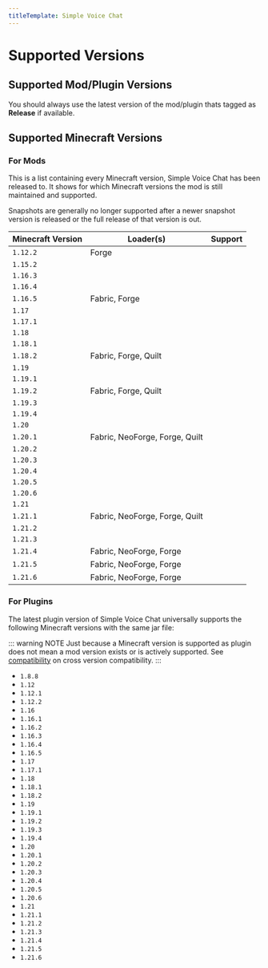 ```yaml
---
titleTemplate: Simple Voice Chat
---
```


# Supported Versions

## Supported Mod/Plugin Versions

You should always use the latest version of the mod/plugin thats tagged as **Release** if available.

## Supported Minecraft Versions

### For Mods

This is a list containing every Minecraft version, Simple Voice Chat has been released to.
It shows for which Minecraft versions the mod is still maintained and supported.

Snapshots are generally no longer supported after a newer snapshot version is released or the full release of that version is out.

| Minecraft Version | Loader(s)                      | Support                                                  |
| ----------------- | ------------------------------ | -------------------------------------------------------- |
| `1.12.2`          | Forge                          | <Badge type="tip" text="Actively developed" />           |
| `1.15.2`          |                                | <Badge type="danger" text="No support" />                |
| `1.16.3`          |                                | <Badge type="danger" text="No support" />                |
| `1.16.4`          |                                | <Badge type="danger" text="No support" />                |
| `1.16.5`          | Fabric, Forge                  | <Badge type="tip" text="Actively developed" />           |
| `1.17`            |                                | <Badge type="danger" text="No support" />                |
| `1.17.1`          |                                | <Badge type="danger" text="No support" />                |
| `1.18`            |                                | <Badge type="danger" text="No support" />                |
| `1.18.1`          |                                | <Badge type="danger" text="No support" />                |
| `1.18.2`          | Fabric, Forge, Quilt           | <Badge type="tip" text="Actively developed" />           |
| `1.19`            |                                | <Badge type="danger" text="No support" />                |
| `1.19.1`          |                                | <Badge type="danger" text="No support" />                |
| `1.19.2`          | Fabric, Forge, Quilt           | <Badge type="tip" text="Actively developed" />           |
| `1.19.3`          |                                | <Badge type="danger" text="No support" />                |
| `1.19.4`          |                                | <Badge type="danger" text="No support" />                |
| `1.20`            |                                | <Badge type="danger" text="No support" />                |
| `1.20.1`          | Fabric, NeoForge, Forge, Quilt | <Badge type="tip" text="Actively developed" />           |
| `1.20.2`          |                                | <Badge type="danger" text="No support" />                |
| `1.20.3`          |                                | <Badge type="danger" text="No support" />                |
| `1.20.4`          |                                | <Badge type="danger" text="No support" />                |
| `1.20.5`          |                                | <Badge type="danger" text="No support" />                |
| `1.20.6`          |                                | <Badge type="danger" text="No support" />                |
| `1.21`            |                                | <Badge type="danger" text="No support" />                |
| `1.21.1`          | Fabric, NeoForge, Forge, Quilt | <Badge type="tip" text="Actively developed" />           |
| `1.21.2`          |                                | <Badge type="danger" text="No support" />                |
| `1.21.3`          |                                | <Badge type="danger" text="No support" />                |
| `1.21.4`          | Fabric, NeoForge, Forge        | <Badge type="warning" text="Phasing out support soon" /> |
| `1.21.5`          | Fabric, NeoForge, Forge        | <Badge type="tip" text="Actively developed" />           |
| `1.21.6`          | Fabric, NeoForge, Forge        | <Badge type="tip" text="Actively developed" />           |

### For Plugins

The latest plugin version of Simple Voice Chat universally supports the following Minecraft versions with the same jar file:

::: warning NOTE
Just because a Minecraft version is supported as plugin does not mean a mod version exists or is actively supported.
See [compatibility](compatibility) on cross version compatibility.
:::

- `1.8.8`
- `1.12`
- `1.12.1`
- `1.12.2`
- `1.16`
- `1.16.1`
- `1.16.2`
- `1.16.3`
- `1.16.4`
- `1.16.5`
- `1.17`
- `1.17.1`
- `1.18`
- `1.18.1`
- `1.18.2`
- `1.19`
- `1.19.1`
- `1.19.2`
- `1.19.3`
- `1.19.4`
- `1.20`
- `1.20.1`
- `1.20.2`
- `1.20.3`
- `1.20.4`
- `1.20.5`
- `1.20.6`
- `1.21`
- `1.21.1`
- `1.21.2`
- `1.21.3`
- `1.21.4`
- `1.21.5`
- `1.21.6`
